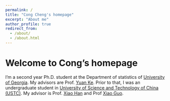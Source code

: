 ```yaml
---
permalink: /
title: "Cong Cheng's homepage"
excerpt: "About me"
author_profile: true
redirect_from: 
  - /about/
  - /about.html
---
```


Welcome to Cong’s homepage
======
I’m a second year Ph.D. student at the Department of statistics of [University of Georgia](https://www.stat.uga.edu). My advisors are Prof. [Yuan Ke](https://yuan-ke.github.io). Prior to that, I was an undergraduate student in [University of Science and Technology of China (USTC)](http://math.ustc.edu.cn/ENGLISH/list.htm). My advisor is Prof. [Xiao Han](https://bs.ustc.edu.cn/english/profile.php?id=652) and Prof [Xiao Guo](https://bs.ustc.edu.cn/english/profile.php?id=308).

